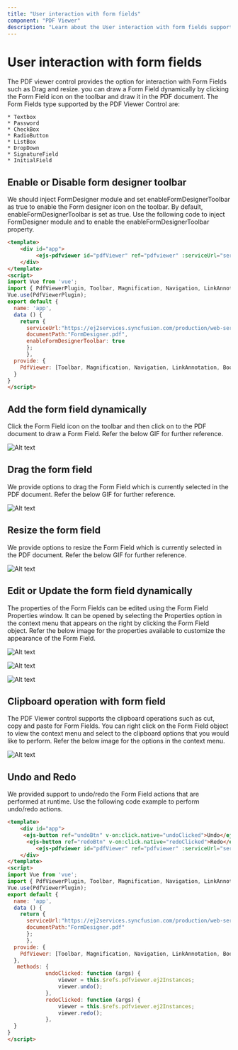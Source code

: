 ```yaml
---
title: "User interaction with form fields"
component: "PDF Viewer"
description: "Learn about the User interaction with form fields support in PDF Viewer."
---
```


# User interaction with form fields

The PDF viewer control provides the option for interaction with Form Fields such as Drag and resize. you can draw a Form Field dynamically by clicking the Form Field icon on the toolbar and draw it in the PDF document. The Form Fields type supported by the PDF Viewer Control are:

    * Textbox
    * Password
    * CheckBox
    * RadioButton
    * ListBox
    * DropDown
    * SignatureField
    * InitialField

## Enable or Disable form designer toolbar

We should inject FormDesigner module and set enableFormDesignerToolbar as true to enable the Form designer icon on the toolbar. By default, enableFormDesignerToolbar is set as true. Use the following code to inject FormDesigner module and to enable the enableFormDesignerToolbar property.

```html
<template>
    <div id="app">
         <ejs-pdfviewer id="pdfViewer" ref="pdfviewer" :serviceUrl="serviceUrl" :documentPath="documentPath"> </ejs-pdfviewer>
    </div>
</template>
<script>
import Vue from 'vue';
import { PdfViewerPlugin, Toolbar, Magnification, Navigation, LinkAnnotation, BookmarkView, ThumbnailView, Print, TextSelection, TextSearch, Annotation, FormDesigner, FormFields } from '@syncfusion/ej2-vue-pdfviewer';
Vue.use(PdfViewerPlugin);
export default {
  name: 'app',
  data () {
    return {
      serviceUrl:"https://ej2services.syncfusion.com/production/web-services/api/pdfviewer",
      documentPath:"FormDesigner.pdf",
      enableFormDesignerToolbar: true
      };
      },
  provide: {
    PdfViewer: [Toolbar, Magnification, Navigation, LinkAnnotation, BookmarkView, ThumbnailView, Print, TextSelection, TextSearch, Annotation, FormDesigner, FormFields]
  }
}
</script>
```

## Add the form field dynamically

Click the Form Field icon on the toolbar and then click on to the PDF document to draw a Form Field. Refer the below GIF for further reference.

![Alt text](../../pdfviewer/images/addformfield.gif)

## Drag the form field

We provide options to drag the Form Field which is currently selected in the PDF document. Refer the below GIF for further reference.

![Alt text](../../pdfviewer/images/dragformfield.gif)

## Resize the form field

We provide options to resize the Form Field which is currently selected in the PDF document. Refer the below GIF for further reference.

![Alt text](../../pdfviewer/images/resizeformfield.gif)

## Edit or Update the form field dynamically

The properties of the Form Fields can be edited using the Form Field Properties window. It can be opened by selecting the Properties option in the context menu that appears on the right by clicking the Form Field object. Refer the below image for the properties available to customize the appearance of the Form Field.  

![Alt text](../../pdfviewer/images/generalproperties.png)

![Alt text](../../pdfviewer/images/appearanceproperties.png)

![Alt text](../../pdfviewer/images/dropdownproperties.png)

## Clipboard operation with form field

The PDF Viewer control supports the clipboard operations such as cut, copy and paste for Form Fields. You can right click on the Form Field object to view the context menu and select to the clipboard options that you would like to perform. Refer the below image for the options in the context menu.

![Alt text](../../pdfviewer/images/clipboardformfield.png)

## Undo and Redo

We provided support to undo/redo the Form Field actions that are performed at runtime. Use the following code example to perform undo/redo actions.

```html
<template>
    <div id="app">
     <ejs-button ref="undoBtn" v-on:click.native="undoClicked">Undo</ejs-button>
      <ejs-button ref="redoBtn" v-on:click.native="redoClicked">Redo</ejs-button>
         <ejs-pdfviewer id="pdfViewer" ref="pdfviewer" :serviceUrl="serviceUrl" :documentPath="documentPath"> </ejs-pdfviewer>
    </div>
</template>
<script>
import Vue from 'vue';
import { PdfViewerPlugin, Toolbar, Magnification, Navigation, LinkAnnotation, BookmarkView, ThumbnailView, Print, TextSelection, TextSearch, Annotation, FormDesigner, FormFields } from '@syncfusion/ej2-vue-pdfviewer';
Vue.use(PdfViewerPlugin);
export default {
  name: 'app',
  data () {
    return {
      serviceUrl:"https://ej2services.syncfusion.com/production/web-services/api/pdfviewer",
      documentPath:"FormDesigner.pdf"
      };
      },
  provide: {
    PdfViewer: [Toolbar, Magnification, Navigation, LinkAnnotation, BookmarkView, ThumbnailView, Print, TextSelection, TextSearch, Annotation, FormDesigner, FormFields]
  },
   methods: {
            undoClicked: function (args) {
                viewer = this.$refs.pdfviewer.ej2Instances;
                viewer.undo();
            },
            redoClicked: function (args) {
                viewer = this.$refs.pdfviewer.ej2Instances;
                viewer.redo();
            },
  }
}
</script>
```
